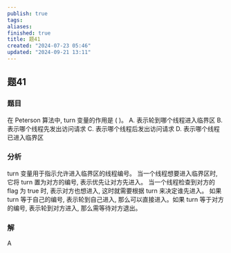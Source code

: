 ```yaml
---
publish: true
tags: 
aliases: 
finished: true
title: 题41
created: "2024-07-23 05:46"
updated: "2024-09-21 13:11"
---
```

## 题41
### 题目
在 Peterson 算法中, turn 变量的作用是 ( )。
A. 表示轮到哪个线程进入临界区
B. 表示哪个线程先发出访问请求
C. 表示哪个线程后发出访问请求
D. 表示哪个线程已进入临界区
### 分析
turn 变量用于指示允许进入临界区的线程编号。
当一个线程想要进入临界区时, 它将 turn 置为对方的编号, 表示优先让对方先进入。
当一个线程检查到对方的 flag 为 true 时, 表示对方也想进入, 这时就需要根据 turn 来决定谁先进入。
如果 turn 等于自己的编号, 表示轮到自己进入, 那么可以直接进入。如果 turn 等于对方的编号, 表示轮到对方进入, 那么需等待对方退出。
### 解
A